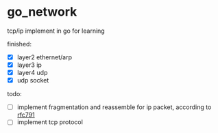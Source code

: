 # go_network
tcp/ip implement in go for learning

finished:
- [x] layer2 ethernet/arp
- [x] layer3 ip
- [x] layer4 udp
- [x] udp socket

todo:
- [ ] implement fragmentation and reassemble for ip packet, according to [rfc791](https://datatracker.ietf.org/doc/html/rfc791)
- [ ] implement tcp protocol
